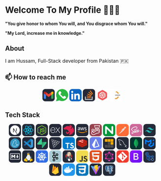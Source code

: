 # Welcome To My Profile 👋✨🚀

**"You give honor to whom You will, and You disgrace whom You will."**

**"My Lord, increase me in knowledge."**

<h2>About</h2>
<p style="font-size: 16px;">I am Hussam, Full-Stack developer from Pakistan 🇵🇰</p>
 <h2>📫 How to reach me</h2>
<div align="center" >
<!-- Gmail -->
<a href="mailto:hussamuddin997@gmail.com" target="_blank"><img src="./icons/Gmail-Dark.svg" width="40" title="hussamuddin997@gmail.com"></a>
  <!-- WhatsApp -->
  <a href="https://wa.me/923346481902" target="_blank"><img src="./icons/whatsapp.svg" width="40" title="+92 334 64 81 902" ></a>
<!-- linkedin -->
<a href="https://www.linkedin.com/in/hussamsindhu/" target="_blank" ><img src="./icons/LinkedIn.svg" width="40"></a>
<!-- StackOverflow -->
<a href="https://stackoverflow.com/users/11535467/hussamsindhu" target="_blank"><img src="./icons/StackOverflow-Dark.svg" width="40"></a>
<!-- Codewars -->
<a href="https://www.codewars.com/users/hussamsindhu" target="_blank"><img src="./icons/codewars.png" width="40"></a>
<!-- leetcode -->
<a href="https://leetcode.com/u/hussamsindhu/" target="_blank"><img src="./icons/LeetCode.png" width="40"></a>
</div>

<h2>Tech Stack</h2>
<div align="center">
<img src="./icons/NextJS-Dark.svg" width="40" target="_blank">
<img src="./icons/React-Dark.svg" width="40" target="_blank">
<img src="./icons/NodeJS-Dark.svg" width="40" target="_blank">
<img src="./icons/ExpressJS-Dark.svg" width="40" target="_blank">
<img src="./icons/NestJS-Dark.svg" width="40" target="_blank">
<img src="./icons/AWS-Dark.svg" width="40" target="_blank">
<img src="./icons/Jest.svg" width="40" target="_blank">
<img src="./icons/Nginx.svg" width="40" target="_blank">
<img src="./icons/Postman.svg" width="40" target="_blank">
<img src="./icons/Sass.svg" width="40" target="_blank">
<img src="./icons/TailwindCSS-Dark.svg" width="40" target="_blank">
<img src="./icons/Yarn-Dark.svg" width="40" target="_blank">
<img src="./icons/VSCode-Dark.svg" width="40" target="_blank">
<img src="./icons/Supabase-Dark.svg" width="40" target="_blank">
<img src="./icons/ThreeJS-Dark.svg" width="40" target="_blank">
<img src="./icons/TypeScript.svg" width="40" target="_blank">
<img src="./icons/Redis-Dark.svg" width="40" target="_blank">
<img src="./icons/Prisma.svg" width="40" target="_blank">
<img src="./icons/Pnpm-Dark.svg" width="40" target="_blank">
<img src="./icons/MySQL-Dark.svg" width="40" target="_blank">
<img src="./icons/MongoDB.svg" width="40" target="_blank">
<img src="./icons/MaterialUI-Dark.svg" width="40" target="_blank">
<img src="./icons/Markdown-Dark.svg" width="40" target="_blank">
<img src="./icons/Linux-Dark.svg" width="40" target="_blank">
<img src="./icons/Kubernetes.svg" width="40" target="_blank">
<img src="./icons/Kafka.svg" width="40" target="_blank">
<img src="./icons/Jenkins-Dark.svg" width="40" target="_blank">
<img src="./icons/JavaScript.svg" width="40" target="_blank">
<img src="./icons/HTML.svg" width="40" target="_blank">
<img src="./icons/GraphQL-Dark.svg" width="40" target="_blank">
<img src="./icons/Git.svg" width="40" target="_blank">
<img src="./icons/Bootstrap.svg" width="40" target="_blank">
<img src="./icons/GithubActions-Dark.svg" width="40" target="_blank">
<img src="./icons/Firebase-Dark.svg" width="40" target="_blank">
<img src="./icons/Docker.svg" width="40" target="_blank">
<img src="./icons/CSS.svg" width="40" target="_blank">
<img src="./icons/Vite-Dark.svg" width="40" target="_blank">
<img src="./icons/PostgreSQL-Dark.svg" width="40" target="_blank">
</div>
